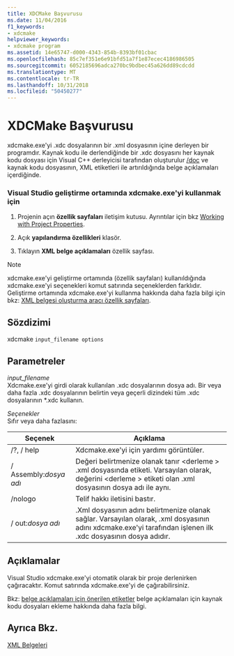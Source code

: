 ```yaml
---
title: XDCMake Başvurusu
ms.date: 11/04/2016
f1_keywords:
- xdcmake
helpviewer_keywords:
- xdcmake program
ms.assetid: 14e65747-d000-4343-854b-8393bf01cbac
ms.openlocfilehash: 85c7ef351e6e91bfd51a7f1e87ecec4186986505
ms.sourcegitcommit: 6052185696adca270bc9bdbec45a626dd89cdcdd
ms.translationtype: MT
ms.contentlocale: tr-TR
ms.lasthandoff: 10/31/2018
ms.locfileid: "50450277"
---
```

# <a name="xdcmake-reference"></a>XDCMake Başvurusu

xdcmake.exe'yi .xdc dosyalarının bir .xml dosyasının içine derleyen bir programdır. Kaynak kodu ile derlendiğinde bir .xdc dosyasını her kaynak kodu dosyası için Visual C++ derleyicisi tarafından oluşturulur [/doc](../build/reference/doc-process-documentation-comments-c-cpp.md) ve kaynak kodu dosyasının, XML etiketleri ile artırıldığında belge açıklamaları içerdiğinde.

### <a name="to-use-xdcmakeexe-in-the-visual-studio-development-environment"></a>Visual Studio geliştirme ortamında xdcmake.exe'yi kullanmak için

1. Projenin açın **özellik sayfaları** iletişim kutusu. Ayrıntılar için bkz [Working with Project Properties](../ide/working-with-project-properties.md).

1. Açık **yapılandırma özellikleri** klasör.

1. Tıklayın **XML belge açıklamaları** özellik sayfası.

> [!NOTE]
>  xdcmake.exe'yi geliştirme ortamında (özellik sayfaları) kullanıldığında xdcmake.exe'yi seçenekleri komut satırında seçeneklerden farklıdır. Geliştirme ortamında xdcmake.exe'yi kullanma hakkında daha fazla bilgi için bkz: [XML belgesi oluşturma aracı özellik sayfaları](../ide/xml-document-generator-tool-property-pages.md).

## <a name="syntax"></a>Sözdizimi

xdcmake `input_filename options`

## <a name="parameters"></a>Parametreler

*input_filename*<br/>
Xdcmake.exe'yi girdi olarak kullanılan .xdc dosyalarının dosya adı. Bir veya daha fazla .xdc dosyalarının belirtin veya geçerli dizindeki tüm .xdc dosyalarının *.xdc kullanın.

*Seçenekler*<br/>
Sıfır veya daha fazlasını:

|Seçenek|Açıklama|
|------------|-----------------|
|/?, / help|Xdcmake.exe'yi için yardımı görüntüler.|
|/ Assembly:*dosya adı*|Değeri belirtmenize olanak tanır \<derleme > .xml dosyasında etiketi.  Varsayılan olarak, değerini \<derleme > etiketi olan .xml dosyasının dosya adı ile aynı.|
|/nologo|Telif hakkı iletisini bastır.|
|/ out:*dosya adı*|.Xml dosyasının adını belirtmenize olanak sağlar.  Varsayılan olarak, .xml dosyasının adını xdcmake.exe'yi tarafından işlenen ilk .xdc dosyasının dosya adıdır.|

## <a name="remarks"></a>Açıklamalar

Visual Studio xdcmake.exe'yi otomatik olarak bir proje derlenirken çağıracaktır. Komut satırında xdcmake.exe'yi de çağırabilirsiniz.

Bkz: [belge açıklamaları için önerilen etiketler](../ide/recommended-tags-for-documentation-comments-visual-cpp.md) belge açıklamaları için kaynak kodu dosyaları ekleme hakkında daha fazla bilgi.

## <a name="see-also"></a>Ayrıca Bkz.

[XML Belgeleri](../ide/xml-documentation-visual-cpp.md)
